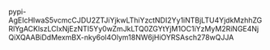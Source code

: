 pypi-AgEIcHlwaS5vcmcCJDU2ZTJiYjkwLThiYzctNDI2Yy1iNTBjLTU4YjdkMzhhZGRlYgACKlszLCIxNjEzNTI5Yy0wZmJkLTQ0ZGYtYjM1OC1iYzMyM2RiNGE4NjQiXQAABiDdMexmBX-nky6ol4Olym18NW6jHiOYRSAsch278wQJJA
